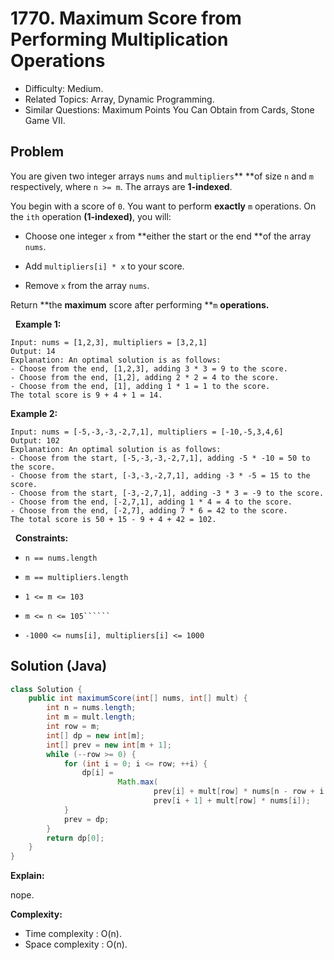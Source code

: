 # 1770. Maximum Score from Performing Multiplication Operations

- Difficulty: Medium.
- Related Topics: Array, Dynamic Programming.
- Similar Questions: Maximum Points You Can Obtain from Cards, Stone Game VII.

## Problem

You are given two integer arrays ```nums``` and ```multipliers```** **of size ```n``` and ```m``` respectively, where ```n >= m```. The arrays are **1-indexed**.

You begin with a score of ```0```. You want to perform **exactly** ```m``` operations. On the ```ith``` operation **(1-indexed)**, you will:


	
- Choose one integer ```x``` from **either the start or the end **of the array ```nums```.
	
- Add ```multipliers[i] * x``` to your score.
	
- Remove ```x``` from the array ```nums```.


Return **the **maximum** score after performing **```m``` **operations.**

 
**Example 1:**

```
Input: nums = [1,2,3], multipliers = [3,2,1]
Output: 14
Explanation: An optimal solution is as follows:
- Choose from the end, [1,2,3], adding 3 * 3 = 9 to the score.
- Choose from the end, [1,2], adding 2 * 2 = 4 to the score.
- Choose from the end, [1], adding 1 * 1 = 1 to the score.
The total score is 9 + 4 + 1 = 14.
```

**Example 2:**

```
Input: nums = [-5,-3,-3,-2,7,1], multipliers = [-10,-5,3,4,6]
Output: 102
Explanation: An optimal solution is as follows:
- Choose from the start, [-5,-3,-3,-2,7,1], adding -5 * -10 = 50 to the score.
- Choose from the start, [-3,-3,-2,7,1], adding -3 * -5 = 15 to the score.
- Choose from the start, [-3,-2,7,1], adding -3 * 3 = -9 to the score.
- Choose from the end, [-2,7,1], adding 1 * 4 = 4 to the score.
- Choose from the end, [-2,7], adding 7 * 6 = 42 to the score. 
The total score is 50 + 15 - 9 + 4 + 42 = 102.
```

 
**Constraints:**


	
- ```n == nums.length```
	
- ```m == multipliers.length```
	
- ```1 <= m <= 103```
	
- ```m <= n <= 105`````` ```
	
- ```-1000 <= nums[i], multipliers[i] <= 1000```



## Solution (Java)

```java
class Solution {
    public int maximumScore(int[] nums, int[] mult) {
        int n = nums.length;
        int m = mult.length;
        int row = m;
        int[] dp = new int[m];
        int[] prev = new int[m + 1];
        while (--row >= 0) {
            for (int i = 0; i <= row; ++i) {
                dp[i] =
                        Math.max(
                                prev[i] + mult[row] * nums[n - row + i - 1],
                                prev[i + 1] + mult[row] * nums[i]);
            }
            prev = dp;
        }
        return dp[0];
    }
}
```

**Explain:**

nope.

**Complexity:**

* Time complexity : O(n).
* Space complexity : O(n).
